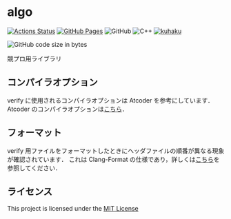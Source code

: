 # algo

[![Actions Status](https://github.com/kuhaku-space/algo/workflows/verify/badge.svg)](https://github.com/kuhaku-space/algo/actions)
[![GitHub Pages](https://img.shields.io/static/v1?label=GitHub+Pages&message=+&color=brightgreen&logo=github)](https://kuhaku-space.github.io/algo/)
![GitHub](https://img.shields.io/github/license/kuhaku-space/algo)
![C++](https://img.shields.io/badge/C++-20-green)
[![kuhaku](https://img.shields.io/endpoint?url=https%3A%2F%2Fatcoder-badges.now.sh%2Fapi%2Fatcoder%2Fjson%2Fkuhaku)](https://atcoder.jp/users/kuhaku)

![GitHub code size in bytes](https://img.shields.io/github/languages/code-size/kuhaku-space/algo)

競プロ用ライブラリ

## コンパイラオプション

verify に使用されるコンパイラオプションは Atcoder を参考にしています．
Atcoder のコンパイラオプションは[こちら](https://img.atcoder.jp/file/language-update/language-list.html)．

## フォーマット

verify 用ファイルをフォーマットしたときにヘッダファイルの順番が異なる現象が確認されています．
これは Clang-Format の仕様であり，詳しくは[こちら](https://google.github.io/styleguide/cppguide.html#Names_and_Order_of_Includes)を参照してください．

## ライセンス

This project is licensed under the [MIT License](https://github.com/kuhaku-space/algo/blob/main/LICENSE)
